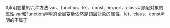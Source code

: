 #声明变量的六种方法
var、function、let、const、import、class
#顶层对象的属性
var和function声明的全局变量依然是顶层对象的属性，let、class、const声明的不属于